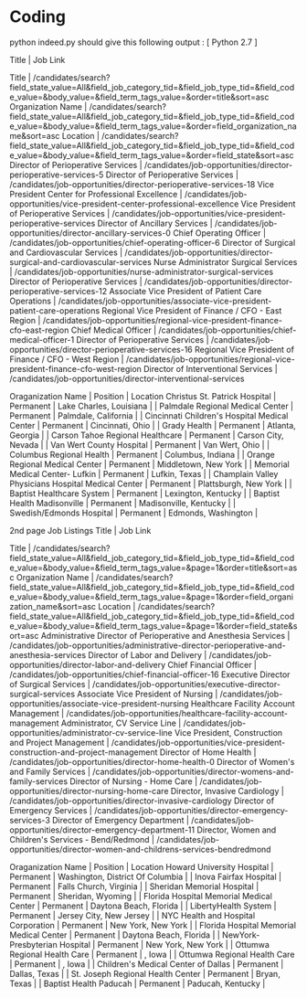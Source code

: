 Coding
======
python indeed.py should give this following output : [ Python 2.7 ]

Title | Job Link

Title | /candidates/search?field_state_value=All&field_job_category_tid=&field_job_type_tid=&field_code_value=&body_value=&field_term_tags_value=&order=title&sort=asc
Organization Name | /candidates/search?field_state_value=All&field_job_category_tid=&field_job_type_tid=&field_code_value=&body_value=&field_term_tags_value=&order=field_organization_name&sort=asc
Location | /candidates/search?field_state_value=All&field_job_category_tid=&field_job_type_tid=&field_code_value=&body_value=&field_term_tags_value=&order=field_state&sort=asc
Director of Perioperative Services | /candidates/job-opportunities/director-perioperative-services-5
Director of Perioperative Services | /candidates/job-opportunities/director-perioperative-services-18
Vice President Center for Professional Excellence | /candidates/job-opportunities/vice-president-center-professional-excellence
Vice President of Perioperative Services | /candidates/job-opportunities/vice-president-perioperative-services
Director of Ancillary Services | /candidates/job-opportunities/director-ancillary-services-0
Chief Operating Officer | /candidates/job-opportunities/chief-operating-officer-6
Director of Surgical and Cardiovascular Services | /candidates/job-opportunities/director-surgical-and-cardiovascular-services
Nurse Administrator Surgical Services | /candidates/job-opportunities/nurse-administrator-surgical-services
Director of Perioperative Services | /candidates/job-opportunities/director-perioperative-services-12
Associate Vice President of Patient Care Operations | /candidates/job-opportunities/associate-vice-president-patient-care-operations
Regional Vice President of Finance / CFO - East Region | /candidates/job-opportunities/regional-vice-president-finance-cfo-east-region
Chief Medical Officer | /candidates/job-opportunities/chief-medical-officer-1
Director of Perioperative Services | /candidates/job-opportunities/director-perioperative-services-16
Regional Vice President of Finance / CFO - West Region | /candidates/job-opportunities/regional-vice-president-finance-cfo-west-region
Director of Interventional Services | /candidates/job-opportunities/director-interventional-services

Oraganization Name | Position | Location
Christus St. Patrick Hospital | Permanent | Lake Charles, Louisiana | 
 | Palmdale Regional Medical Center | Permanent | Palmdale, California | 
 | Cincinnati Children's Hospital Medical Center | Permanent | Cincinnati, Ohio | 
 | Grady Health | Permanent | Atlanta, Georgia | 
 | Carson Tahoe Regional Healthcare | Permanent | Carson City, Nevada | 
 | Van Wert County Hospital | Permanent | Van Wert, Ohio | 
 | Columbus Regional Health | Permanent | Columbus, Indiana | 
 | Orange Regional Medical Center | Permanent | Middletown, New York | 
 | Memorial Medical Center- Lufkin | Permanent | Lufkin, Texas | 
 | Champlain Valley Physicians Hospital Medical Center | Permanent | Plattsburgh, New York | 
 | Baptist Healthcare System | Permanent | Lexington, Kentucky | 
 | Baptist Health Madisonville | Permanent | Madisonville, Kentucky | 
 | Swedish/Edmonds Hospital | Permanent | Edmonds, Washington | 



2nd page Job Listings
Title | Job Link

Title | /candidates/search?field_state_value=All&field_job_category_tid=&field_job_type_tid=&field_code_value=&body_value=&field_term_tags_value=&page=1&order=title&sort=asc
Organization Name | /candidates/search?field_state_value=All&field_job_category_tid=&field_job_type_tid=&field_code_value=&body_value=&field_term_tags_value=&page=1&order=field_organization_name&sort=asc
Location | /candidates/search?field_state_value=All&field_job_category_tid=&field_job_type_tid=&field_code_value=&body_value=&field_term_tags_value=&page=1&order=field_state&sort=asc
Administrative Director of Perioperative and Anesthesia Services | /candidates/job-opportunities/administrative-director-perioperative-and-anesthesia-services
Director of  Labor and Delivery | /candidates/job-opportunities/director-labor-and-delivery
Chief Financial Officer | /candidates/job-opportunities/chief-financial-officer-16
Executive Director of Surgical Services | /candidates/job-opportunities/executive-director-surgical-services
Associate Vice President of Nursing | /candidates/job-opportunities/associate-vice-president-nursing
Healthcare Facility Account Management | /candidates/job-opportunities/healthcare-facility-account-management
Administrator, CV Service Line | /candidates/job-opportunities/administrator-cv-service-line
Vice President, Construction and Project Management | /candidates/job-opportunities/vice-president-construction-and-project-management
Director of Home Health | /candidates/job-opportunities/director-home-health-0
Director of Women's and Family Services | /candidates/job-opportunities/director-womens-and-family-services
Director of Nursing - Home Care | /candidates/job-opportunities/director-nursing-home-care
Director, Invasive Cardiology | /candidates/job-opportunities/director-invasive-cardiology
Director of Emergency Services | /candidates/job-opportunities/director-emergency-services-3
Director of Emergency Department | /candidates/job-opportunities/director-emergency-department-11
Director, Women and Children's Services - Bend/Redmond | /candidates/job-opportunities/director-women-and-childrens-services-bendredmond

Oraganization Name | Position | Location
Howard University Hospital | Permanent | Washington, District Of Columbia | 
 | Inova Fairfax Hospital | Permanent | Falls Church, Virginia | 
 | Sheridan Memorial Hospital | Permanent | Sheridan, Wyoming | 
 | Florida Hospital Memorial Medical Center | Permanent | Daytona Beach, Florida | 
 | LibertyHealth System | Permanent | Jersey City, New Jersey | 
 | NYC Health and Hospital Corporation | Permanent | New York, New York | 
 | Florida Hospital Memorial Medical Center | Permanent | Daytona Beach, Florida | 
 | NewYork-Presbyterian Hospital | Permanent | New York, New York | 
 | Ottumwa Regional Health Care | Permanent | , Iowa | 
 | Ottumwa Regional Health Care | Permanent | , Iowa | 
 | Children's Medical Center of Dallas | Permanent | Dallas, Texas | 
 | St. Joseph Regional Health Center | Permanent | Bryan, Texas | 
 | Baptist Health Paducah | Permanent | Paducah, Kentucky | 

